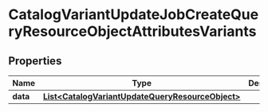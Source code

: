 # CatalogVariantUpdateJobCreateQueryResourceObjectAttributesVariants

## Properties
Name | Type | Description | Notes
------------ | ------------- | ------------- | -------------
**data** | [**List&lt;CatalogVariantUpdateQueryResourceObject&gt;**](CatalogVariantUpdateQueryResourceObject.md) |  | 
